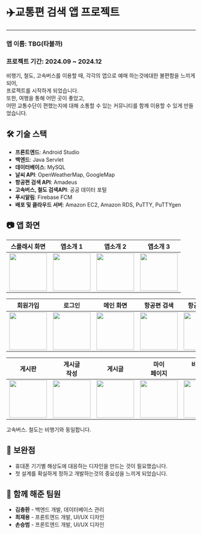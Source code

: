 # ✈️**교통편 검색 앱 프로젝트**
<hr>
<h3>앱 이름: TBG(타볼까)</h3>
<h3>프로젝트 기간: 2024.09 ~ 2024.12</h3>
비행기, 철도, 고속버스를 이용할 때, 각각의 앱으로 예매 하는것에대한 불편함을 느끼게 되어,<br>
프로젝트를 시작하게 되었습니다.<br>
또한, 여행을 통해 어떤 곳이 좋았고, <BR>어떤 교통수단이 편했는지에 대해 소통할 수 있는 커뮤니티를 함께 이용할 수 있게 만들었습니다.

## 🛠 기술 스택

- **프론트엔드**: Android Studio
- **백엔드**: Java Servlet
- **데이터베이스**: MySQL
- **날씨 API**: OpenWeatherMap, GoogleMap
- **항공편 검색 API**: Amadeus
- **고속버스, 철도 검색API**: 공공 데이터 포털
- **푸시알림**: Firebase FCM
- **배포 및 클라우드 서버**: Amazon EC2, Amazon RDS, PuTTY, PuTTYgen 


## 📷 앱 화면

| 스플래시 화면 | 앱소개 1 | 앱소개 2 | 앱소개 3 |
|-------------|---------|---------|---------|
| <img src="https://github.com/user-attachments/assets/a75dca81-7eaf-472d-a8b6-e82a609636eb" width="100"> | <img src="https://github.com/user-attachments/assets/42c2224c-7414-4228-86ef-995c750aad2b" width="100"> | <img src="https://github.com/user-attachments/assets/530b3e56-f92e-4f94-aa72-aad62b20c4af" width="100"> | <img src="https://github.com/user-attachments/assets/42b5efcb-16ee-458d-971a-da8741b63845" width="100"> 


| 회원가입 | 로그인 | 메인 화면 | 항공편 검색 | 항공편 결과 | 
|-------------|---------|---------|---------|---------|
| <img src="https://github.com/user-attachments/assets/0e67694c-e474-47ea-92c8-829354b1aa59" width="100"> | <img src="https://github.com/user-attachments/assets/b4514663-8701-4c4a-8d32-c166c26fc89e" width="100"> | <img src="https://github.com/user-attachments/assets/ec0c17cc-b12d-479a-b354-b94bd6fd1c34" width="100"> | <img src="https://github.com/user-attachments/assets/717a30bb-5128-4bd2-9df8-3c2d1f30bd71" width="100"> | <img src="https://github.com/user-attachments/assets/c265179d-bee8-4f4e-a13a-3f7cfccef6f5" width="100"> 

| 게시판 | 게시글<BR>작성 | 게시글 | 마이 <BR>페이지 | 비밀번호 <BR>변경 |  즐겨찾기 |  상담 및 <BR>문의 |   설정 및 <BR>권한 |   내가 쓴<BR> 글 |
|---------|---------|---------|---------|---------|---------|---------|---------|---------|
| <img src="https://github.com/user-attachments/assets/5a1a479c-4403-4e7a-8dce-7415cd1482dd" width="100"> | <img src="https://github.com/user-attachments/assets/9cf9b811-cfd1-4fdc-af50-45b72c08c467" width="100"> | <img src="https://github.com/user-attachments/assets/5f5836de-6c62-44fb-8431-1cc952748499" width="100"> | <img src="https://github.com/user-attachments/assets/8541c830-6664-4648-9c12-d7a213f0347b" width="100"> | <img src="https://github.com/user-attachments/assets/4c68cc2f-08fe-4d21-87d6-aa04656ecc8a" width="100"> | <img src="https://github.com/user-attachments/assets/e2b7b395-c65e-47a9-b836-280a48bf1cb0" width="100"> | <img src="https://github.com/user-attachments/assets/57876038-5d88-4b22-862c-c0480f60e30f" width="100"> |<img src="https://github.com/user-attachments/assets/a9ce47b3-eaba-4214-829f-50e15ae8039f" width="100"> |<img src="https://github.com/user-attachments/assets/31291fcc-e20f-4caf-9a60-5042ecc12c61" width="100"> | <img src="" width="100">  <img src="" width="100"> |    

고속버스. 철도는 비행기와 동일합니다.


## 🔧 보완점

- 휴대폰 기기별 해상도에 대응하는 디자인을 만드는 것이 필요했습니다.
- 첫 설계를 확실하게 정하고 개발하는것의 중요성을 느끼게 되었습니다.
   
## 👥 함께 해준 팀원

- **김충환** - 백엔드 개발, 데이터베이스 관리
- **최재용** - 프론트엔드 개발, UI/UX 디자인
- **손승범** - 프론트엔드 개발, UI/UX 디자인


